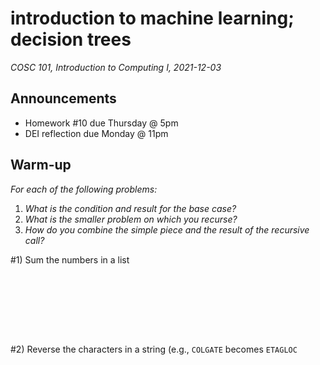 # introduction to machine learning; decision trees
_COSC 101, Introduction to Computing I, 2021-12-03_

## Announcements
* Homework #10 due Thursday @ 5pm
* DEI reflection due Monday @ 11pm

## Warm-up
_For each of the following problems:_
1. _What is the condition and result for the base case?_
2. _What is the smaller problem on which you recurse?_
3. _How do you combine the simple piece and the result of the recursive call?_

\#1) Sum the numbers in a list

```








```

\#2) Reverse the characters in a string (e.g., `COLGATE` becomes `ETAGLOC`

```








```

